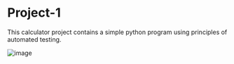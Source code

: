 # Project-1

This calculator project contains a simple python program using principles of automated testing.

![image](https://user-images.githubusercontent.com/85464227/124516295-4dd8c800-ddaf-11eb-978b-63c78e5fba24.png)
